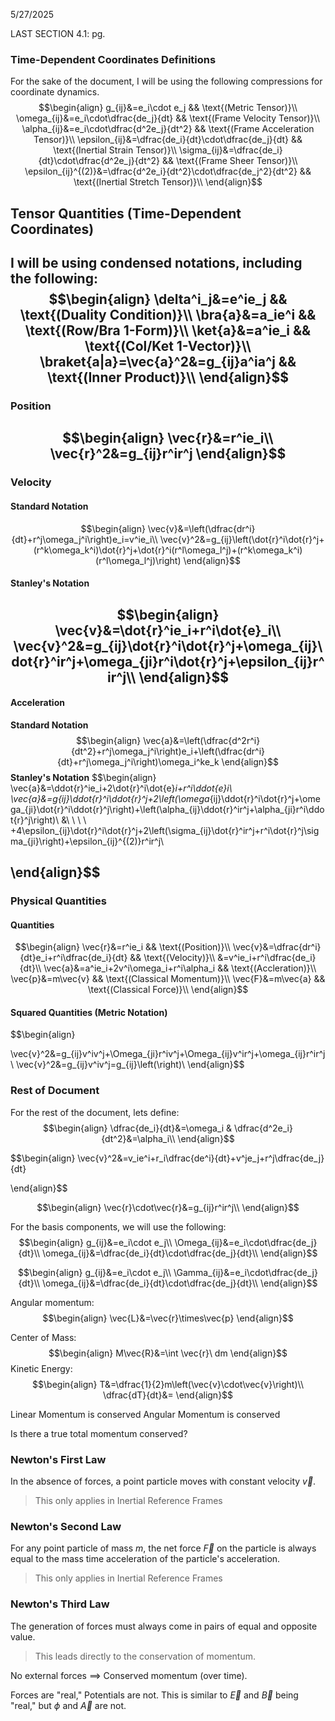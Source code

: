5/27/2025

LAST SECTION 4.1: pg. 




### Time-Dependent Coordinates Definitions
For the sake of the document, I will be using the following compressions for coordinate dynamics.
$$\begin{align}
g_{ij}&=e_i\cdot e_j && \text{(Metric Tensor)}\\
\omega_{ij}&=e_i\cdot\dfrac{de_j}{dt} && \text{(Frame Velocity Tensor)}\\
\alpha_{ij}&=e_i\cdot\dfrac{d^2e_j}{dt^2} && \text{(Frame Acceleration Tensor)}\\
\epsilon_{ij}&=\dfrac{de_i}{dt}\cdot\dfrac{de_j}{dt} && \text{(Inertial Strain Tensor)}\\
\sigma_{ij}&=\dfrac{de_i}{dt}\cdot\dfrac{d^2e_j}{dt^2} && \text{(Frame Sheer Tensor)}\\
\epsilon_{ij}^{(2)}&=\dfrac{d^2e_i}{dt^2}\cdot\dfrac{de_j^2}{dt^2} && \text{(Inertial Stretch Tensor)}\\
\end{align}$$






## Tensor Quantities (Time-Dependent Coordinates)
I will be using condensed notations, including the following:
$$\begin{align}
\delta^i_j&=e^ie_j && \text{(Duality Condition)}\\
\bra{a}&=a_ie^i && \text{(Row/Bra 1-Form)}\\
\ket{a}&=a^ie_i && \text{(Col/Ket 1-Vector)}\\
\braket{a|a}=\vec{a}^2&=g_{ij}a^ia^j && \text{(Inner Product)}\\
\end{align}$$
---
### Position
$$\begin{align}
\vec{r}&=r^ie_i\\
\vec{r}^2&=g_{ij}r^ir^j
\end{align}$$
---
### Velocity
#### Standard Notation
$$\begin{align}
\vec{v}&=\left(\dfrac{dr^i}{dt}+r^j\omega_j^i\right)e_i=v^ie_i\\
\vec{v}^2&=g_{ij}\left(\dot{r}^i\dot{r}^j+(r^k\omega_k^i)\dot{r}^j+\dot{r}^i(r^l\omega_l^j)+(r^k\omega_k^i)(r^l\omega_l^j)\right)
\end{align}$$
#### Stanley's Notation
$$\begin{align}
\vec{v}&=\dot{r}^ie_i+r^i\dot{e}_i\\
\vec{v}^2&=g_{ij}\dot{r}^i\dot{r}^j+\omega_{ij}\dot{r}^ir^j+\omega_{ji}r^i\dot{r}^j+\epsilon_{ij}r^ir^j\\
\end{align}$$
---
#### Acceleration
**Standard Notation**
$$\begin{align}
\vec{a}&=\left(\dfrac{d^2r^i}{dt^2}+r^j\omega_j^i\right)e_i+\left(\dfrac{dr^i}{dt}+r^j\omega_j^i\right)\omega_i^ke_k
\end{align}$$
**Stanley's Notation**
$$\begin{align}
\vec{a}&=\ddot{r}^ie_i+2\dot{r}^i\dot{e}_i+r^i\ddot{e}_i\\
\vec{a}&=g_{ij}\ddot{r}^i\ddot{r}^j+2\left(\omega_{ij}\ddot{r}^i\dot{r}^j+\omega_{ji}\dot{r}^i\ddot{r}^j\right)+\left(\alpha_{ij}\ddot{r}^ir^j+\alpha_{ji}r^i\ddot{r}^j\right)\\
&\ \ \ \ +4\epsilon_{ij}\dot{r}^i\dot{r}^j+2\left(\sigma_{ij}\dot{r}^ir^j+r^i\dot{r}^j\sigma_{ji}\right)+\epsilon_{ij}^{(2)}r^ir^j\\


\end{align}$$
---










### Physical Quantities
#### Quantities
$$\begin{align}
\vec{r}&=r^ie_i && \text{(Position)}\\
\vec{v}&=\dfrac{dr^i}{dt}e_i+r^i\dfrac{de_i}{dt} && \text{(Velocity)}\\
&=v^ie_i+r^i\dfrac{de_i}{dt}\\
\vec{a}&=a^ie_i+2v^i\omega_i+r^i\alpha_i && \text{(Accleration)}\\
\vec{p}&=m\vec{v} && \text{(Classical Momentum)}\\
\vec{F}&=m\vec{a} && \text{(Classical Force)}\\
\end{align}$$
#### Squared Quantities (Metric Notation)
$$\begin{align}

\vec{v}^2&=g_{ij}v^iv^j+\Omega_{ji}r^iv^j+\Omega_{ij}v^ir^j+\omega_{ij}r^ir^j\\
\vec{v}^2&=g_{ij}v^iv^j=g_{ij}\left(\right)\\
\end{align}$$







### Rest of Document
For the rest of the document, lets define:
$$\begin{align}
\dfrac{de_i}{dt}&=\omega_i & \dfrac{d^2e_i}{dt^2}&=\alpha_i\\
\end{align}$$



$$\begin{align}
\vec{v}^2&=v_ie^i+r_i\dfrac{de^i}{dt}+v^je_j+r^j\dfrac{de_j}{dt}

\end{align}$$


$$\begin{align}
\vec{r}\cdot\vec{r}&=g_{ij}r^ir^j\\
\end{align}$$

For the basis components, we will use the following:
$$\begin{align}
g_{ij}&=e_i\cdot e_j\\
\Omega_{ij}&=e_i\cdot\dfrac{de_j}{dt}\\
\omega_{ij}&=\dfrac{de_i}{dt}\cdot\dfrac{de_j}{dt}\\
\end{align}$$



$$\begin{align}
g_{ij}&=e_i\cdot e_j\\
\Gamma_{ij}&=e_i\cdot\dfrac{de_j}{dt}\\
\omega_{ij}&=\dfrac{de_i}{dt}\cdot\dfrac{de_j}{dt}\\
\end{align}$$






Angular momentum:
$$\begin{align}
\vec{L}&=\vec{r}\times\vec{p}
\end{align}$$

Center of Mass:
$$\begin{align}
M\vec{R}&=\int \vec{r}\ dm
\end{align}$$
Kinetic Energy:
$$\begin{align}
T&=\dfrac{1}{2}m\left(\vec{v}\cdot\vec{v}\right)\\
\dfrac{dT}{dt}&=
\end{align}$$





Linear Momentum is conserved
Angular Momentum is conserved

Is there a true total momentum conserved?






### Newton's First Law
In the absence of forces, a point particle moves with constant velocity $\vec{v}$.
> This only applies in Inertial Reference Frames


### Newton's Second Law
For any point particle of mass $m$, the net force $\vec{F}$ on the particle is always equal to the mass time acceleration of the particle's acceleration.
> This only applies in Inertial Reference Frames


### Newton's Third Law
The generation of forces must always come in pairs of equal and opposite value.
> This leads directly to the conservation of momentum.


No external forces $\implies$ Conserved momentum (over time).






Forces are "real," Potentials are not.
This is similar to $\vec{E}$ and $\vec{B}$ being "real," but $\phi$ and $\vec{A}$ are not.